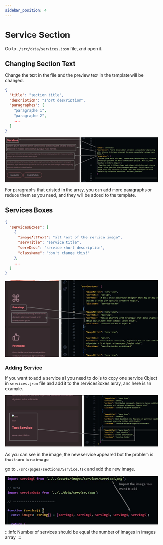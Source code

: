 ```yaml
---
sidebar_position: 4
---
```


# Service Section

Go to `./src/data/services.json` file, and open it.

## Changing Section Text

Change the text in the file and the preview text in the template will be changed.

```json
{
  "title": "section title",
  "description": "short description",
  "paragraphes": [
    "paragraphe 1",
    "paragraphe 2",
    ...
  ]
}
```

![services](./img/_service/edit-text.jpg)

For paragraphs that existed in the array, you can add more paragraphs or reduce them as you need, and they will be added to the template.

## Services Boxes

```json
{
  "servicesBoxes": [
    {
      "imageAltText": "alt text of the service image",
      "servTitle": "service title",
      "servDesc": "service short description",
      "className": "don't change this!"
    },
    ...
  ]
}
```

![services](./img/_service/edit-serv-box.jpg)

### Adding Service

If you want to add a service all you need to do is to copy one service Object in `services.json` file and add it to the servicesBoxes array, and here is an example.

![services](./img/_service/add-serv-box-1.jpg)

As you can see in the image, the new service appeared but the problem is that there is no image.

go to `./src/pages/sections/Service.tsx` and add the new image.

![services](./img/_service/add-serv-box-2.jpg)

:::info
Number of services should be equal the number of images in images array.
:::
